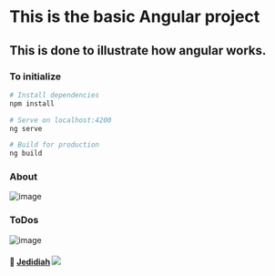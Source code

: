 # This is the basic Angular project
## This is done to illustrate how angular works.

### To initialize
```bash
# Install dependencies
npm install

# Serve on localhost:4200
ng serve

# Build for production
ng build
```
### About
![image](https://user-images.githubusercontent.com/13598741/119195131-22458c80-ba52-11eb-97d8-388d9ae8325f.png)

### ToDos
![image](https://user-images.githubusercontent.com/13598741/119195064-02ae6400-ba52-11eb-81b4-df76409bb5ad.png)

#### :prince: [Jedidiah](https://github.com/JedidiahJohnNagarajan) ![](https://komarev.com/ghpvc/?username=JedidiahJohnNagarajan&color=blue)
